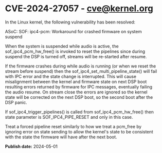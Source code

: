 # CVE-2024-27057 - cve@kernel.org

In the Linux kernel, the following vulnerability has been resolved:

ASoC: SOF: ipc4-pcm: Workaround for crashed firmware on system suspend

When the system is suspended while audio is active, the
sof_ipc4_pcm_hw_free() is invoked to reset the pipelines since during
suspend the DSP is turned off, streams will be re-started after resume.

If the firmware crashes during while audio is running (or when we reset
the stream before suspend) then the sof_ipc4_set_multi_pipeline_state()
will fail with IPC error and the state change is interrupted.
This will cause misalignment between the kernel and firmware state on next
DSP boot resulting errors returned by firmware for IPC messages, eventually
failing the audio resume.
On stream close the errors are ignored so the kernel state will be
corrected on the next DSP boot, so the second boot after the DSP panic.

If sof_ipc4_trigger_pipelines() is called from sof_ipc4_pcm_hw_free() then
state parameter is SOF_IPC4_PIPE_RESET and only in this case.

Treat a forced pipeline reset similarly to how we treat a pcm_free by
ignoring error on state sending to allow the kernel's state to be
consistent with the state the firmware will have after the next boot.

**Publish date:** 2024-05-01
